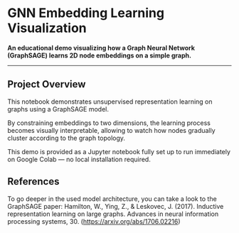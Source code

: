 # GNN Embedding Learning Visualization

**An educational demo visualizing how a Graph Neural Network (GraphSAGE) learns 2D node embeddings on a simple graph.**

---

## Project Overview

This notebook demonstrates unsupervised representation learning on graphs using a GraphSAGE model.

By constraining embeddings to two dimensions, the learning process becomes visually interpretable, allowing to watch how nodes gradually cluster according to the graph topology.

This demo is provided as a Jupyter notebook fully set up to run immediately on Google Colab — no local installation required.

## References

To go deeper in the used model architecture, you can take a look to the GraphSAGE paper: Hamilton, W., Ying, Z., & Leskovec, J. (2017). Inductive representation learning on large graphs. Advances in neural information processing systems, 30. (https://arxiv.org/abs/1706.02216)
